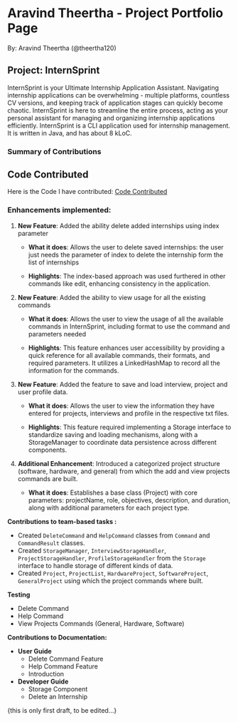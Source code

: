# Aravind Theertha - Project Portfolio Page

By: Aravind Theertha (@theertha120)

## Project: InternSprint

InternSprint is your Ultimate Internship Application Assistant. Navigating internship 
applications can be overwhelming - multiple platforms, countless CV versions, and keeping track of application 
stages can quickly become chaotic. InternSprint is here to streamline the entire process, acting as your personal 
assistant for managing and organizing internship applications efficiently. InternSprint is a CLI application used for
internship management. It is written in Java, and has about 8 kLoC.

### Summary of Contributions

## Code Contributed

Here is the Code I have contributed:
[Code Contributed](https://nus-cs2113-ay2425s2.github.io/tp-dashboard/?search=&sort=groupTitle&sortWithin=title&timeframe=commit&mergegroup=&groupSelect=groupByRepos&breakdown=true&checkedFileTypes=docs~functional-code~test-code~other&since=2025-02-21&tabOpen=true&tabType=authorship&tabAuthor=nmarwah7&tabRepo=AY2425S2-CS2113-T11a-3%2Ftp%5Bmaster%5D&authorshipIsMergeGroup=false&authorshipFileTypes=docs~functional-code~test-code~other&authorshipIsBinaryFileTypeChecked=false&authorshipIsIgnoredFilesChecked=false)


### Enhancements implemented:
1. **New Feature**: Added the ability delete added internships using index parameter

   * **What it does**: Allows the user to delete saved internships: the user just needs the parameter of 
   index to delete the internship form the list of internships

   * **Highlights**: The index-based approach was used furthered in other commands like edit, enhancing 
   consistency in the application.

2. **New Feature**: Added the ability to view usage for all the existing commands

   * **What it does**: Allows the user to view the usage of all the available commands in InternSprint, including 
   format to use the command and parameters needed

   * **Highlights**: This feature enhances user accessibility by providing a quick reference for all available 
   commands, their formats, and required parameters. It utilizes a LinkedHashMap to record all the information for the commands.

3. **New Feature**: Added the feature to save and load interview, project and user profile data.

   * **What it does**: Allows the user to view the information they have entered for projects, interviews and profile 
   in the respective txt files.

   * **Highlights**: This feature required implementing a Storage interface to standardize saving and loading 
   mechanisms, along with a StorageManager to coordinate data persistence across different components.

4. **Additional Enhancement**: Introduced a categorized project structure (software, hardware, and general) 
from which the add and view projects commands are built.

   * **What it does**: Establishes a base class (Project) with core parameters: projectName, role, objectives, 
   description, and duration, along with additional parameters for each project type.


**Contributions to team-based tasks :**
* Created `DeleteCommand` and `HelpCommand` classes from `Command` and `CommandResult` classes.
* Created `StorageManager`, `InterviewStorageHandler`, `ProjectStorageHandler`, `ProfileStorageHandler` from the 
`Storage` interface to handle storage of different kinds of data.
* Created `Project`, `ProjectList`, `HardwareProject`, `SoftwareProject`, `GeneralProject` using which the 
project commands where built.

**Testing**
* Delete Command 
* Help Command 
* View Projects Commands (General, Hardware, Software) 

**Contributions to Documentation:**
* **User Guide**
    * Delete Command Feature
    * Help Command Feature
    * Introduction
* **Developer Guide**
    * Storage Component 
    * Delete an Internship

{this is only first draft, to be edited...}